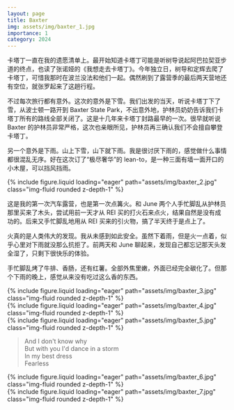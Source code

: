 ```yaml
---
layout: page
title: Baxter
img: assets/img/baxter_1.jpg
importance: 1
category: 2024
---
```


卡塔丁一直在我的遗愿清单上。最开始知道卡塔丁可能是听树导说起阿巴拉契亚步道的终点，也读了张诺娅的《我想走去卡塔丁》。今年独立日，树导和定辉去爬了卡塔丁，可惜我那时在波兰没法和他们一起。偶然刷到了露营季的最后两天营地还有空位，就张罗起来了这趟行程。

不过每次旅行都有意外。这次的意外是下雪。我们出发的当天，听说卡塔丁下了雪，从波士顿一路开到 Baxter State Park，不出意外地，护林员奶奶告诉我们卡塔丁所有的路线全部关闭了。这是十几年来卡塔丁封路最早的一次。很早就听说 Baxter 的护林员非常严格，这次也亲眼所见，护林员再三确认我们不会擅自攀登卡塔丁。

另一个意外是下雨。山上下雪，山下就下雨。我是很讨厌下雨的，感觉做什么事情都很混乱无序。好在这次订了“极尽奢华”的 lean-to，是一种三面有墙一面开口的小木屋，可以挡风挡雨。

<div class="row">
    <div class="col-sm mt-3 mt-md-0">
        {% include figure.liquid loading="eager" path="assets/img/baxter_2.jpg" class="img-fluid rounded z-depth-1" %}
    </div>
</div>

这是我的第一次汽车露营，也是第一次点篝火。和 June 两个人手忙脚乱从护林员那里买来了木头，尝试用前一天才从 REI 买的打火石来点火，结果自然是没有成功的。后来又手忙脚乱地用从 REI 买来的引火物，搞了半天终于是点上了。

火真的是人类伟大的发现。我从未感到如此安全。虽然下着雨，但是火一点着，似乎心里对下雨就没那么抗拒了。前两天和 June 聊起来，发现自己都忘记那天头发全湿了，只剩下很快乐的体验。

手忙脚乱烤了牛排、香肠，还有红薯。全部外焦里嫩，外面已经完全碳化了。但那个下雨的晚上，感觉从来没有吃过这么香的东西。

<div class="row">
    <div class="col-sm mt-3 mt-md-0">
        {% include figure.liquid loading="eager" path="assets/img/baxter_3.jpg" class="img-fluid rounded z-depth-1" %}
    </div>
    <div class="col-sm mt-3 mt-md-0">
        {% include figure.liquid loading="eager" path="assets/img/baxter_4.jpg" class="img-fluid rounded z-depth-1" %}
    </div>
    <div class="col-sm mt-3 mt-md-0">
        {% include figure.liquid loading="eager" path="assets/img/baxter_5.jpg" class="img-fluid rounded z-depth-1" %}
    </div>
</div>

> And I don't know why \
> But with you I'd dance in a storm \
> In my best dress \
> Fearless

<div class="row">
    <div class="col-sm mt-3 mt-md-0">
        {% include figure.liquid loading="eager" path="assets/img/baxter_6.jpg" class="img-fluid rounded z-depth-1" %}
    </div>
    <div class="col-sm mt-3 mt-md-0">
        {% include figure.liquid loading="eager" path="assets/img/baxter_7.jpg" class="img-fluid rounded z-depth-1" %}
    </div>
</div>